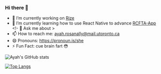 ### Hi there 👋

- 🔭 I’m currently working on [Rize](https://github.com/ayahrosanally/rize)
- 🌱 I’m currently learning how to use React Native to advance [RCFTA-App](https://github.com/ayahrosanally/rcfta-app)
<!- 💬 Ask me about >
- 📫 How to reach me: ayah.rosanally@mail.utoronto.ca
- 😄 Pronouns: https://pronoun.is/she
- ⚡ Fun Fact: cue brain fart 😳

 ![Ayah's GitHub stats](https://github-readme-stats.vercel.app/api?username=ayahrosanally&show_icons=true&theme=radical)


 [![Top Langs](https://github-readme-stats.vercel.app/api/top-langs/?username=ayahrosanally&layout=compact&show_icons=true&theme=radical)](https://github.com/anuraghazra/github-readme-stats)
